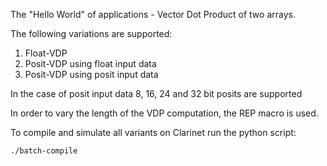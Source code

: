 The "Hello World" of applications - Vector Dot Product of two arrays.

The following variations are supported:

1. Float-VDP
2. Posit-VDP using float input data
3. Posit-VDP using posit input data

In the case of posit input data 8, 16, 24 and 32 bit posits are supported

In order to vary the length of the VDP computation, the REP macro is used. 

To compile and simulate all variants on Clarinet run the python script:

`./batch-compile`
